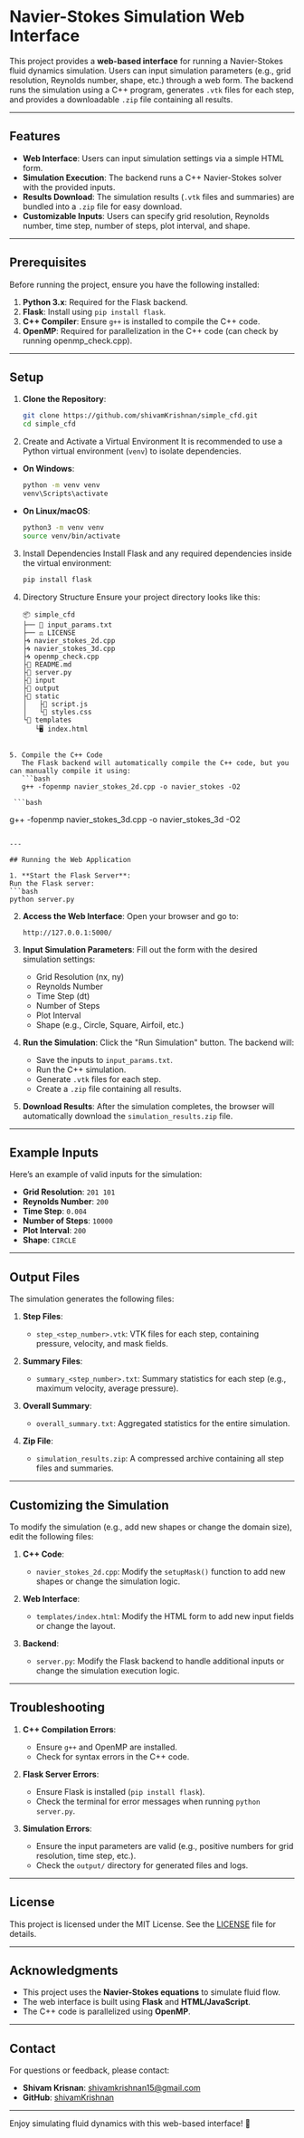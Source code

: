 # Navier-Stokes Simulation Web Interface

This project provides a **web-based interface** for running a Navier-Stokes fluid dynamics simulation. Users can input simulation parameters (e.g., grid resolution, Reynolds number, shape, etc.) through a web form. The backend runs the simulation using a C++ program, generates `.vtk` files for each step, and provides a downloadable `.zip` file containing all results.

---

## Features

- **Web Interface**: Users can input simulation settings via a simple HTML form.
- **Simulation Execution**: The backend runs a C++ Navier-Stokes solver with the provided inputs.
- **Results Download**: The simulation results (`.vtk` files and summaries) are bundled into a `.zip` file for easy download.
- **Customizable Inputs**: Users can specify grid resolution, Reynolds number, time step, number of steps, plot interval, and shape.

---

## Prerequisites

Before running the project, ensure you have the following installed:

1. **Python 3.x**: Required for the Flask backend.
2. **Flask**: Install using `pip install flask`.
3. **C++ Compiler**: Ensure `g++` is installed to compile the C++ code.
4. **OpenMP**: Required for parallelization in the C++ code (can check by running openmp_check.cpp).

---

## Setup

1. **Clone the Repository**:
   ```bash
   git clone https://github.com/shivamKrishnan/simple_cfd.git
   cd simple_cfd
   ```

 2. Create and Activate a Virtual Environment
   It is recommended to use a Python virtual environment (`venv`) to isolate dependencies.
   
   - **On Windows**:
     ```bash
     python -m venv venv
     venv\Scripts\activate
     ```

   - **On Linux/macOS**:
     ```bash
     python3 -m venv venv
     source venv/bin/activate
     ```

3. Install Dependencies
   Install Flask and any required dependencies inside the virtual environment:
   ```bash
   pip install flask
   ```

4. Directory Structure
   Ensure your project directory looks like this:
   ```
   📦 simple_cfd
   ├── 📝 input_params.txt
   ├── ⚖️ LICENSE
   ├🌀 navier_stokes_2d.cpp
   ├🌀 navier_stokes_3d.cpp
   ├🌀 openmp_check.cpp
   ├📖 README.md
   ├🐍 server.py
   ├📁 input
   ├📁 output
   ├📁 static
   │   ├📜 script.js
   │   └🎨 styles.css
   └📁 templates
      └🖥️ index.html
```

5. Compile the C++ Code
   The Flask backend will automatically compile the C++ code, but you can manually compile it using:
   ```bash
   g++ -fopenmp navier_stokes_2d.cpp -o navier_stokes -O2
   ```
     ```bash
   g++ -fopenmp navier_stokes_3d.cpp -o navier_stokes_3d -O2
   ```

---

## Running the Web Application

1. **Start the Flask Server**:
   Run the Flask server:
   ```bash
   python server.py
   ```

2. **Access the Web Interface**:
   Open your browser and go to:
   ```
   http://127.0.0.1:5000/
   ```

3. **Input Simulation Parameters**:
   Fill out the form with the desired simulation settings:
   - Grid Resolution (nx, ny)
   - Reynolds Number
   - Time Step (dt)
   - Number of Steps
   - Plot Interval
   - Shape (e.g., Circle, Square, Airfoil, etc.)

4. **Run the Simulation**:
   Click the "Run Simulation" button. The backend will:
   - Save the inputs to `input_params.txt`.
   - Run the C++ simulation.
   - Generate `.vtk` files for each step.
   - Create a `.zip` file containing all results.

5. **Download Results**:
   After the simulation completes, the browser will automatically download the `simulation_results.zip` file.

---

## Example Inputs

Here’s an example of valid inputs for the simulation:

- **Grid Resolution**: `201 101`
- **Reynolds Number**: `200`
- **Time Step**: `0.004`
- **Number of Steps**: `10000`
- **Plot Interval**: `200`
- **Shape**: `CIRCLE`

---

## Output Files

The simulation generates the following files:

1. **Step Files**:
   - `step_<step_number>.vtk`: VTK files for each step, containing pressure, velocity, and mask fields.

2. **Summary Files**:
   - `summary_<step_number>.txt`: Summary statistics for each step (e.g., maximum velocity, average pressure).

3. **Overall Summary**:
   - `overall_summary.txt`: Aggregated statistics for the entire simulation.

4. **Zip File**:
   - `simulation_results.zip`: A compressed archive containing all step files and summaries.

---

## Customizing the Simulation

To modify the simulation (e.g., add new shapes or change the domain size), edit the following files:

1. **C++ Code**:
   - `navier_stokes_2d.cpp`: Modify the `setupMask()` function to add new shapes or change the simulation logic.

2. **Web Interface**:
   - `templates/index.html`: Modify the HTML form to add new input fields or change the layout.

3. **Backend**:
   - `server.py`: Modify the Flask backend to handle additional inputs or change the simulation execution logic.

---

## Troubleshooting

1. **C++ Compilation Errors**:
   - Ensure `g++` and OpenMP are installed.
   - Check for syntax errors in the C++ code.

2. **Flask Server Errors**:
   - Ensure Flask is installed (`pip install flask`).
   - Check the terminal for error messages when running `python server.py`.

3. **Simulation Errors**:
   - Ensure the input parameters are valid (e.g., positive numbers for grid resolution, time step, etc.).
   - Check the `output/` directory for generated files and logs.

---

## License

This project is licensed under the MIT License. See the [LICENSE](LICENSE) file for details.

---

## Acknowledgments

- This project uses the **Navier-Stokes equations** to simulate fluid flow.
- The web interface is built using **Flask** and **HTML/JavaScript**.
- The C++ code is parallelized using **OpenMP**.

---

## Contact

For questions or feedback, please contact:
- **Shivam Krisnan**: [shivamkrishnan15@gmail.com](mailto:shivamkrishnan15@gmail.com)
- **GitHub**: [shivamKrishnan](https://github.com/shivamKrishnan)

---

Enjoy simulating fluid dynamics with this web-based interface! 🚀

